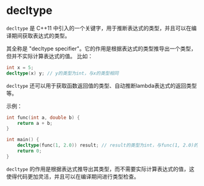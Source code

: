 # decltype

`decltype` 是 C++11 中引入的一个关键字，用于推断表达式的类型，并且可以在编译期间获取表达式的类型。

其全称是 "decltype specifier"。它的作用是根据表达式的类型推导出一个类型，但并不实际计算表达式的值。
比如：

```cpp
int x = 5;
decltype(x) y; // y的类型为int，与x的类型相同
```

`decltype` 还可以用于获取函数返回值的类型、自动推断lambda表达式的返回类型等。

示例：

```cpp
int func(int a, double b) {
    return a + b;
}

int main() {
    decltype(func(1, 2.0)) result; // result的类型为int，与func(1, 2.0)的返回类型相同
    return 0;
}
```

`decltype` 的作用是根据表达式推导出其类型，而不需要实际计算表达式的值，这使得代码更加灵活，并且可以在编译期间进行类型检查。
